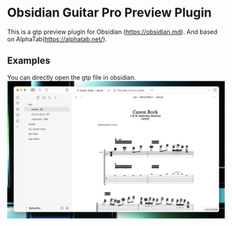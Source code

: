 # Obsidian Guitar Pro Preview Plugin

This is a gtp preview plugin for Obsidian (https://obsidian.md). And based on AlphaTab(https://alphatab.net/).

## Examples
You can directly open the gtp file in obsidian.
![screen](assets/screenshot.png)